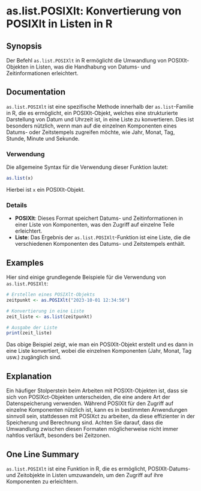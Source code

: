 <!--
Meta Description: # as.list.POSIXlt: Konvertierung von POSIXlt in Listen in R ## Synopsis Der Befehl `as.list.POSIXlt` in R ermöglicht die Umwandlung von POSIXlt-Objekt...
Meta Keywords: posixlt, die, list, und, ist
-->

# as.list.POSIXlt: Konvertierung von POSIXlt in Listen in R

## Synopsis
Der Befehl `as.list.POSIXlt` in R ermöglicht die Umwandlung von POSIXlt-Objekten in Listen, was die Handhabung von Datums- und Zeitinformationen erleichtert.

## Documentation
`as.list.POSIXlt` ist eine spezifische Methode innerhalb der `as.list`-Familie in R, die es ermöglicht, ein POSIXlt-Objekt, welches eine strukturierte Darstellung von Datum und Uhrzeit ist, in eine Liste zu konvertieren. Dies ist besonders nützlich, wenn man auf die einzelnen Komponenten eines Datums- oder Zeitstempels zugreifen möchte, wie Jahr, Monat, Tag, Stunde, Minute und Sekunde.

### Verwendung
Die allgemeine Syntax für die Verwendung dieser Funktion lautet:

```R
as.list(x)
```

Hierbei ist `x` ein POSIXlt-Objekt.

### Details
- **POSIXlt**: Dieses Format speichert Datums- und Zeitinformationen in einer Liste von Komponenten, was den Zugriff auf einzelne Teile erleichtert.
- **Liste**: Das Ergebnis der `as.list.POSIXlt`-Funktion ist eine Liste, die die verschiedenen Komponenten des Datums- und Zeitstempels enthält.

## Examples
Hier sind einige grundlegende Beispiele für die Verwendung von `as.list.POSIXlt`:

```R
# Erstellen eines POSIXlt-Objekts
zeitpunkt <- as.POSIXlt("2023-10-01 12:34:56")

# Konvertierung in eine Liste
zeit_liste <- as.list(zeitpunkt)

# Ausgabe der Liste
print(zeit_liste)
```

Das obige Beispiel zeigt, wie man ein POSIXlt-Objekt erstellt und es dann in eine Liste konvertiert, wobei die einzelnen Komponenten (Jahr, Monat, Tag usw.) zugänglich sind.

## Explanation
Ein häufiger Stolperstein beim Arbeiten mit POSIXlt-Objekten ist, dass sie sich von POSIXct-Objekten unterscheiden, die eine andere Art der Datenspeicherung verwenden. Während POSIXlt für den Zugriff auf einzelne Komponenten nützlich ist, kann es in bestimmten Anwendungen sinnvoll sein, stattdessen mit POSIXct zu arbeiten, da diese effizienter in der Speicherung und Berechnung sind. Achten Sie darauf, dass die Umwandlung zwischen diesen Formaten möglicherweise nicht immer nahtlos verläuft, besonders bei Zeitzonen.

## One Line Summary
`as.list.POSIXlt` ist eine Funktion in R, die es ermöglicht, POSIXlt-Datums- und Zeitobjekte in Listen umzuwandeln, um den Zugriff auf ihre Komponenten zu erleichtern.